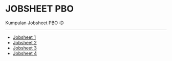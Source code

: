 # JOBSHEET PBO
Kumpulan Jobsheet PBO :D

---

- [Jobsheet 1](https://writerlab.github.io/jobsheet-dj/jobsheet-1)
- [Jobsheet 2](https://writerlab.github.io/jobsheet-dj/jobsheet-2)
- [Jobsheet 3](https://writerlab.github.io/jobsheet-dj/jobsheet-3)
- [Jobsheet 4](https://writerlab.github.io/jobsheet-dj/jobsheet-4)
